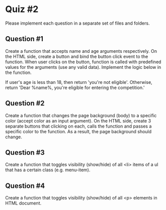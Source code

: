 
# Quiz #2

Please implement each question in a separate set of files and folders.

## Question #1

Create a function that accepts name and age arguments respectively. On the HTML side, create a button and bind the button click event to the function. When user clicks on the button, function is called with predefined values for the arguments (use any valid data). Implement the logic below in the function.

If user's age is less than 18, then return 'you\'re not eligible'. Otherwise, return 'Dear %name%, you're eligible for entering the competition.'

## Question #2

Create a function that changes the page background (body) to a specific color (accept color as an input argument). On the HTML side, create 3 separate buttons that clicking on each, calls the function and passes a specific color to the function. As a result, the page background should change.

## Question #3

Create a function that toggles visibility (show/hide) of all &lt;li&gt; items of a ul that has a certain class (e.g. menu-item).

## Question #4

Create a function that toggles visibility (show/hide) of all &lt;p&gt; elements in HTML document.
